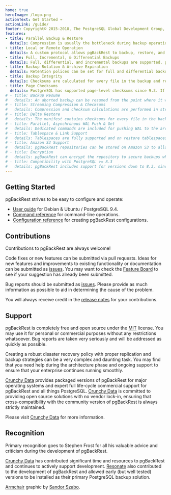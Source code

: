 ```yaml
---
home: true
heroImage: /logo.png
actionText: Get Started →
actionLink: /guide/
footer: Copyright© 2015-2018, The PostgreSQL Global Development Group, MIT License. Updated May 7, 2018
features:
- title: Parallel Backup & Restore
  details: Compression is usually the bottleneck during backup operations but, even with now ubiquitous multi-core servers, most database backup solutions are still single-process. pgBackRest solves the compression bottleneck with parallel processing. Utilizing multiple cores for compression makes it possible to achieve 1TB/hr raw throughput even on a 1Gb/s link. More cores and a larger pipe lead to even higher throughput.
- title: Local or Remote Operation
  details: A custom protocol allows pgBackRest to backup, restore, and archive locally or remotely via SSH with minimal configuration. An interface to query PostgreSQL is also provided via the protocol layer so that remote access to PostgreSQL is never required, which enhances security.
- title: Full, Incremental, & Differential Backups
  details: Full, differential, and incremental backups are supported. pgBackRest is not susceptible to the time resolution issues of rsync, making differential and incremental backups completely safe.
- title: Backup Rotation & Archive Expiration
  details: Retention polices can be set for full and differential backups to create coverage for any timeframe. WAL archive can be maintained for all backups or strictly for the most recent backups. In the latter case WAL required to make older backups consistent will be maintained in the archive.
- title: Backup Integrity
  details: Checksums are calculated for every file in the backup and rechecked during a restore. After a backup finishes copying files, it waits until every WAL segment required to make the backup consistent reaches the repository.
- title: Page Checksums
  details: PostgreSQL has supported page-level checksums since 9.3. If page checksums are enabled pgBackRest will validate the checksums for every file that is copied during a backup. All page checksums are validated during a full backup and checksums in files that have changed are validated during differential and incremental backups.
# - title: Backup Resume
#   details: An aborted backup can be resumed from the point where it was stopped. Files that were already copied are compared with the checksums in the manifest to ensure integrity. Since this operation can take place entirely on the backup server, it reduces load on the database server and saves time since checksum calculation is faster than compressing and retransmitting data.
# - title: Streaming Compression & Checksums
#   details: Compression and checksum calculations are performed in stream while files are being copied to the repository, whether the repository is located locally or remotely.
# - title: Delta Restore
#   details: The manifest contains checksums for every file in the backup so that during a restore it is possible to use these checksums to speed processing enormously.
# - title: Parallel, Asynchronous WAL Push & Get
#   details: Dedicated commands are included for pushing WAL to the archive and getting WAL from the archive. Both commands support parallelism to accelerate processing and run asynchronously to provide the fastest possible response time to PostgreSQL.
# - title: Tablespace & Link Support
#   details: Tablespaces are fully supported and on restore tablespaces can be remapped to any location. It is also possible to remap all tablespaces to one location with a single command which is useful for development restores. File and directory links are supported for any file or directory in the PostgreSQL cluster. 
# - title: Amazon S3 Support
#   details: pgBackRest repositories can be stored on Amazon S3 to allow for virtually unlimited capacity and retention.
# - title: Encryption
#   details: pgBackRest can encrypt the repository to secure backups wherever they are stored.
# - title: Compatibility with PostgreSQL >= 8.3
#   details: pgBackRest includes support for versions down to 8.3, since older versions of PostgreSQL are still regularly utilized.
---
```



## Getting Started

pgBackRest strives to be easy to configure and operate:

- [User guide](/guide/) for Debian & Ubuntu / PostgreSQL 9.4.
- [Command reference](/commands/) for command-line operations.
- [Configuration reference](/config/) for creating pgBackRest configurations.

## Contributions

Contributions to pgBackRest are always welcome!

Code fixes or new features can be submitted via pull requests. Ideas for new features and improvements to existing functionality or documentation can be submitted as [issues](https://github.com/pgbackrest/pgbackrest/issues). You may want to check the [Feature Board](https://github.com/pgbackrest/pgbackrest/projects/2) to see if your suggestion has already been submitted.

Bug reports should be submitted as [issues](https://github.com/pgbackrest/pgbackrest/issues). Please provide as much information as possible to aid in determining the cause of the problem.

You will always receive credit in the [release notes](/releases/) for your contributions.

## Support

pgBackRest is completely free and open source under the [MIT](https://github.com/pgbackrest/pgbackrest/blob/master/LICENSE) license. You may use it for personal or commercial purposes without any restrictions whatsoever. Bug reports are taken very seriously and will be addressed as quickly as possible.

Creating a robust disaster recovery policy with proper replication and backup strategies can be a very complex and daunting task. You may find that you need help during the architecture phase and ongoing support to ensure that your enterprise continues running smoothly.

[Crunchy Data](http://www.crunchydata.com/) provides packaged versions of pgBackRest for major operating systems and expert full life-cycle commercial support for pgBackRest and all things PostgreSQL. [Crunchy Data](http://www.crunchydata.com/) is committed to providing open source solutions with no vendor lock-in, ensuring that cross-compatibility with the community version of pgBackRest is always strictly maintained.

Please visit [Crunchy Data](http://www.crunchydata.com/) for more information.

## Recognition

Primary recognition goes to Stephen Frost for all his valuable advice and criticism during the development of pgBackRest.

[Crunchy Data](http://www.crunchydata.com/) has contributed significant time and resources to pgBackRest and continues to actively support development. [Resonate](http://www.resonate.com/) also contributed to the development of pgBackRest and allowed early (but well tested) versions to be installed as their primary PostgreSQL backup solution.

[Armchair](https://thenounproject.com/search/?q=lounge+chair&i=129971) graphic by [Sandor Szabo](https://thenounproject.com/sandorsz).